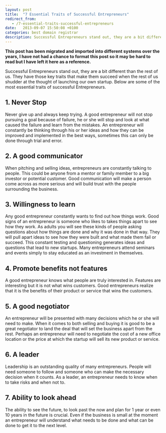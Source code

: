 ```yaml
---
layout: post
title:  "7 Essential Traits of Successful Entrepreneurs"
redirect_from:
   - /7-essential-traits-successful-entrepreneurs
date:   2013-09-07 15:50:08 +0100
categories: best domain registrar
description: Successful Entrepreneurs stand out, they are a bit different than the rest of us. They have those key traits that make them succeed when the rest of us shudder at the thought of launching our own star...
---
```


**This post has been migrated and imported into different systems over the years, I have not had a chance to format this post so it may be hard to read but I have left it here as a reference.**

Successful Entrepreneurs stand out, they are a bit different than the rest of us. They have those key traits that make them succeed when the rest of us shudder at the thought of launching our own startup. Below are some of the most essential traits of successful Entrepreneurs.

## 1. Never Stop

  
 Never give up and always keep trying. A good entrepreneur will not stop pursuing a goal because of failure, he or she will stop and look at what caused the failure and learn from the mistakes. An entrepreneur will constantly be thinking through his or her ideas and how they can be improved and implemented in the best ways, sometimes this can only be done through trial and error.  
## 2. A good communicator

  
 When pitching and selling ideas, entrepreneurs are constantly talking to people. This could be anyone from a mentor or family member to a big investor or potential customer. Good communication will make a person come across as more serious and will build trust with the people surrounding the business.  
## 3. Willingness to learn

  
 Any good entrepreneur constantly wants to find out how things work. Good signs of an entrepreneur is someone who likes to takes things apart to see how they work. As adults you will see these kinds of people asking questions about how things are done and why it was done in that way. They will pull apart ideas to see how they were built and what made them fail or succeed. This constant testing and questioning generates ideas and questions that lead to new startups. Many entrepreneurs attend seminars and events simply to stay educated as an investment in themselves.  
## 4. Promote benefits not features

  
 A good entrepreneur knows what people are truly interested in. Features are interesting but it is not what wins customers. Good entrepreneurs realize that it is the benefits of their product or service that wins the customers.  
## 5. A good negotiator

  
 An entrepreneur will be presented with many decisions which he or she will need to make. When it comes to both selling and buying it is good to be a great negotiator to land the deal that will set the business apart from the rest. Perhaps an entrepreneur will need to negotiate the cost of a new office location or the price at which the startup will sell its new product or service.  
## 6. A leader

  
 Leadership is an outstanding quality of many entrepreneurs. People will need someone to follow and someone who can make the necessary decision when it counts. As a leader, an entrepreneur needs to know when to take risks and when not to.  
## 7. Ability to look ahead

  
 The ability to see the future, to look past the now and plan for 1 year or even 10 years in the future is crucial. Even if the business is small at the moment an entrepreneur will understand what needs to be done and what can be done to get it to the next level.